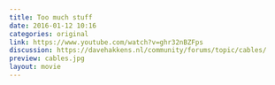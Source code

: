 ```yaml
---
title: Too much stuff
date: 2016-01-12 10:16
categories: original
link: https://www.youtube.com/watch?v=ghr32nBZFps
discussion: https://davehakkens.nl/community/forums/topic/cables/
preview: cables.jpg
layout: movie
---
```

